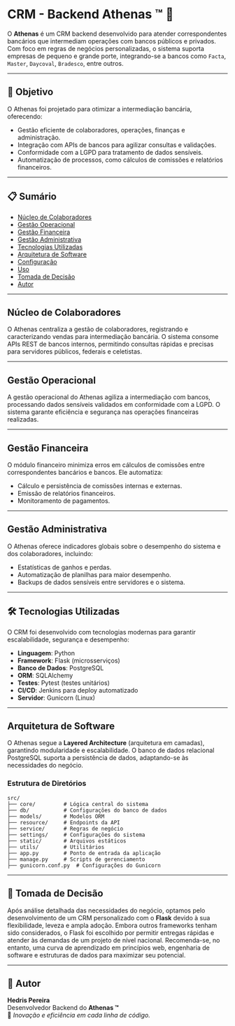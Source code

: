 # CRM - Backend Athenas ™️ 🚀

O **Athenas** é um CRM backend desenvolvido para atender correspondentes bancários que intermediam operações com bancos públicos e privados. Com foco em regras de negócios personalizadas, o sistema suporta empresas de pequeno e grande porte, integrando-se a bancos como `Facta`, `Master`, `Daycoval`, `Bradesco`, entre outros.

---

## 🎯 Objetivo

O Athenas foi projetado para otimizar a intermediação bancária, oferecendo:
- Gestão eficiente de colaboradores, operações, finanças e administração.
- Integração com APIs de bancos para agilizar consultas e validações.
- Conformidade com a LGPD para tratamento de dados sensíveis.
- Automatização de processos, como cálculos de comissões e relatórios financeiros.

---

## 📋 Sumário

- [Núcleo de Colaboradores](#núcleo-de-colaboradores)
- [Gestão Operacional](#gestão-operacional)
- [Gestão Financeira](#gestão-financeira)
- [Gestão Administrativa](#gestão-administrativa)
- [Tecnologias Utilizadas](#tecnologias-utilizadas)
- [Arquitetura de Software](#arquitetura-de-software)
- [Configuração](#configuração)
- [Uso](#uso)
- [Tomada de Decisão](#tomada-de-decisão)
- [Autor](#autor)

---

## Núcleo de Colaboradores

O Athenas centraliza a gestão de colaboradores, registrando e caracterizando vendas para intermediação bancária. O sistema consome APIs REST de bancos internos, permitindo consultas rápidas e precisas para servidores públicos, federais e celetistas.

---

## Gestão Operacional

A gestão operacional do Athenas agiliza a intermediação com bancos, processando dados sensíveis validados em conformidade com a LGPD. O sistema garante eficiência e segurança nas operações financeiras realizadas.

---

## Gestão Financeira

O módulo financeiro minimiza erros em cálculos de comissões entre correspondentes bancários e bancos. Ele automatiza:
- Cálculo e persistência de comissões internas e externas.
- Emissão de relatórios financeiros.
- Monitoramento de pagamentos.

---

## Gestão Administrativa

O Athenas oferece indicadores globais sobre o desempenho do sistema e dos colaboradores, incluindo:
- Estatísticas de ganhos e perdas.
- Automatização de planilhas para maior desempenho.
- Backups de dados sensíveis entre servidores e o sistema.

---

## 🛠️ Tecnologias Utilizadas

O CRM foi desenvolvido com tecnologias modernas para garantir escalabilidade, segurança e desempenho:

- **Linguagem**: Python
- **Framework**: Flask (microsserviços)
- **Banco de Dados**: PostgreSQL
- **ORM**: SQLAlchemy
- **Testes**: Pytest (testes unitários)
- **CI/CD**: Jenkins para deploy automatizado
- **Servidor**: Gunicorn (Linux)

---

## Arquitetura de Software

O Athenas segue a **Layered Architecture** (arquitetura em camadas), garantindo modularidade e escalabilidade. O banco de dados relacional PostgreSQL suporta a persistência de dados, adaptando-se às necessidades do negócio.

### Estrutura de Diretórios

```plaintext
src/
├── core/         # Lógica central do sistema
├── db/           # Configurações do banco de dados
├── models/       # Modelos ORM
├── resource/     # Endpoints da API
├── service/      # Regras de negócio
├── settings/     # Configurações do sistema
├── static/       # Arquivos estáticos
├── utils/        # Utilitários
├── app.py        # Ponto de entrada da aplicação
├── manage.py     # Scripts de gerenciamento
├── gunicorn.conf.py  # Configurações do Gunicorn
```

---


## 🤔 Tomada de Decisão

Após análise detalhada das necessidades do negócio, optamos pelo desenvolvimento de um CRM personalizado com o **Flask** devido à sua flexibilidade, leveza e ampla adoção. Embora outros frameworks tenham sido considerados, o Flask foi escolhido por permitir entregas rápidas e atender às demandas de um projeto de nível nacional. Recomenda-se, no entanto, uma curva de aprendizado em princípios web, engenharia de software e estruturas de dados para maximizar seu potencial.

---

## 👤 Autor

**Hedris Pereira**  
Desenvolvedor Backend do **Athenas ™️**  
🚀 *Inovação e eficiência em cada linha de código.*
